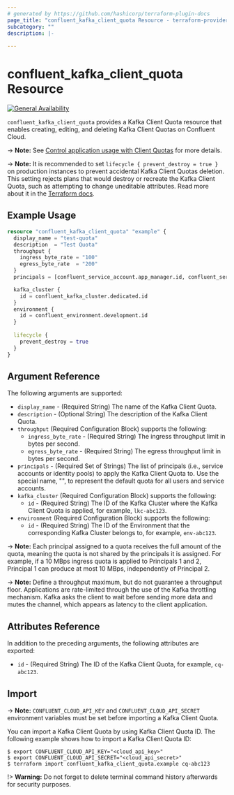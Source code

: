 ```yaml
---
# generated by https://github.com/hashicorp/terraform-plugin-docs
page_title: "confluent_kafka_client_quota Resource - terraform-provider-confluent"
subcategory: ""
description: |-
  
---
```


# confluent_kafka_client_quota Resource

[![General Availability](https://img.shields.io/badge/Lifecycle%20Stage-General%20Availability-%2345c6e8)](https://docs.confluent.io/cloud/current/api.html#section/Versioning/API-Lifecycle-Policy)

`confluent_kafka_client_quota` provides a Kafka Client Quota resource that enables creating, editing, and deleting Kafka Client Quotas on Confluent Cloud.

-> **Note:** See [Control application usage with Client Quotas](https://docs.confluent.io/cloud/current/clusters/client-quotas.html#control-application-usage-with-client-quotas) for more details.

-> **Note:** It is recommended to set `lifecycle { prevent_destroy = true }` on production instances to prevent accidental Kafka Client Quotas deletion. This setting rejects plans that would destroy or recreate the Kafka Client Quota, such as attempting to change uneditable attributes. Read more about it in the [Terraform docs](https://www.terraform.io/language/meta-arguments/lifecycle#prevent_destroy).

## Example Usage

```terraform
resource "confluent_kafka_client_quota" "example" {
  display_name = "test-quota"
  description  = "Test Quota"
  throughput {
    ingress_byte_rate = "100"
    egress_byte_rate  = "200"
  }
  principals = [confluent_service_account.app_manager.id, confluent_service_account.app_manager_2.id]

  kafka_cluster {
    id = confluent_kafka_cluster.dedicated.id
  }
  environment {
    id = confluent_environment.development.id
  }
  
  lifecycle {
    prevent_destroy = true
  }
}
```

<!-- schema generated by tfplugindocs -->
## Argument Reference

The following arguments are supported:

- `display_name` - (Required String) The name of the Kafka Client Quota.
- `description` - (Optional String) The description of the Kafka Client Quota.
- `throughput` (Required Configuration Block) supports the following:
  - `ingress_byte_rate` - (Required String) The ingress throughput limit in bytes per second.
  - `egress_byte_rate` - (Required String) The egress throughput limit in bytes per second.
- `principals` - (Required Set of Strings) The list of principals (i.e., service accounts or identity pools) to apply the Kafka Client Quota to. Use the special name, "<default>", to represent the default quota for all users and service accounts.
- `kafka_cluster` (Required Configuration Block) supports the following:
  - `id` - (Required String) The ID of the Kafka Cluster where the Kafka Client Quota is applied, for example, `lkc-abc123`.
- `environment` (Required Configuration Block) supports the following:
  - `id` - (Required String) The ID of the Environment that the corresponding Kafka Cluster belongs to, for example, `env-abc123`.

-> **Note:** Each principal assigned to a quota receives the full amount of the quota, meaning the quota is not shared by the principals it is assigned. For example, if a 10 MBps ingress quota is applied to Principals 1 and 2, Principal 1 can produce at most 10 MBps, independently of Principal 2.

-> **Note:** Define a throughput maximum, but do not guarantee a throughput floor. Applications are rate-limited through the use of the Kafka throttling mechanism. Kafka asks the client to wait before sending more data and mutes the channel, which appears as latency to the client application.

## Attributes Reference

In addition to the preceding arguments, the following attributes are exported:

- `id` - (Required String) The ID of the Kafka Client Quota, for example, `cq-abc123`.

## Import

-> **Note:** `CONFLUENT_CLOUD_API_KEY` and `CONFLUENT_CLOUD_API_SECRET` environment variables must be set before importing a Kafka Client Quota.

You can import a Kafka Client Quota by using Kafka Client Quota ID. The following example shows how to import a Kafka Client Quota ID:

```shell
$ export CONFLUENT_CLOUD_API_KEY="<cloud_api_key>"
$ export CONFLUENT_CLOUD_API_SECRET="<cloud_api_secret>"
$ terraform import confluent_kafka_client_quota.example cq-abc123
```

!> **Warning:** Do not forget to delete terminal command history afterwards for security purposes.
